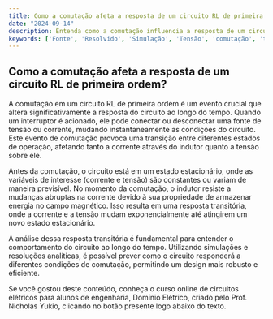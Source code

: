 ```yaml
---
title: Como a comutação afeta a resposta de um circuito RL de primeira ordem?
date: "2024-09-14"
description: Entenda como a comutação influencia a resposta de um circuito RL de primeira ordem.
keywords: ['Fonte', 'Resolvido', 'Simulação', 'Tensão', 'comutação', 'tempo', 'RL']
---
```


## Como a comutação afeta a resposta de um circuito RL de primeira ordem?

A comutação em um circuito RL de primeira ordem é um evento crucial que altera significativamente a resposta do circuito ao longo do tempo. Quando um interruptor é acionado, ele pode conectar ou desconectar uma fonte de tensão ou corrente, mudando instantaneamente as condições do circuito. Este evento de comutação provoca uma transição entre diferentes estados de operação, afetando tanto a corrente através do indutor quanto a tensão sobre ele.

Antes da comutação, o circuito está em um estado estacionário, onde as variáveis de interesse (corrente e tensão) são constantes ou variam de maneira previsível. No momento da comutação, o indutor resiste a mudanças abruptas na corrente devido à sua propriedade de armazenar energia no campo magnético. Isso resulta em uma resposta transitória, onde a corrente e a tensão mudam exponencialmente até atingirem um novo estado estacionário.

A análise dessa resposta transitória é fundamental para entender o comportamento do circuito ao longo do tempo. Utilizando simulações e resoluções analíticas, é possível prever como o circuito responderá a diferentes condições de comutação, permitindo um design mais robusto e eficiente.

Se você gostou deste conteúdo, conheça o curso online de circuitos elétricos para alunos de engenharia, Domínio Elétrico, criado pelo Prof. Nicholas Yukio, clicando no botão presente logo abaixo do texto.